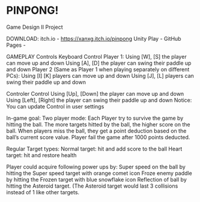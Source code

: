 # PINPONG!
Game Design II Project

DOWNLOAD:
itch.io - https://xanxg.itch.io/pinpong
Unity Play - 
GitHub Pages - 

GAMEPLAY
Controls
Keyboard Control
Player 1:
Using [W], [S] the player can move up and down
Using [A], [D] the player can swing their paddle up and down
Player 2 (Same as Player 1 when playing separately on different PCs): 
Using [I] [K] players can move up and down
Using [J], [L] players can swing their paddle up and down

Controler Control
	Using [Up], [Down] the player can move up and down
Using [Left], [Right] the player can swing their paddle up and down
            Notice: You can update Control in user settings

In-game goal:
Two player mode:
Each Player try to survive the game by hitting  the ball. The more targets hitted by the ball, the higher score on the ball. When players miss the ball, they get a point deduction based on the ball’s current score value. Player fail the game after 1000 points deducted.

Regular Target types:
Normal target: hit and add score to the ball
Heart target: hit and restore health

Player could acquire following power ups by:
Super speed on the ball by hitting the Super speed target with orange comet icon
Froze enemy paddle by hitting the Frozen target with blue snowflake icon
Reflection of ball by hitting the Asteroid target. (The Asteroid target would last 3 collisions instead of 1 like other targets.
